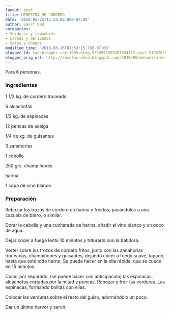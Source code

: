 ```yaml
---
layout: post
title: MENESTRA DE CORDERO
date: '2010-05-25T13:24:00.000-07:00'
author: Smurf Dad
categories:
- Verduras y legumbres
- Carnes y derivados
- Setas y hongos
modified_time: '2016-03-16T01:53:15.792-07:00'
blogger_id: tag:blogger.com,1999:blog-5299957599287034512.post-2196782626068437
blogger_orig_url: http://recetas-desa.blogspot.com/2010/05/menestra-de-cordero.html
---
```


Para 6 personas.

<h3>Ingredientes</h3>
1 1/2 kg. de cordero troceado

6 alcachofas

1/2 kg. de espinacas

12 pencas de acelga

1/4 de kg. de guisantes

3 zanahorias

1 cebolla

250 grs. champiñones

harina

1 copa de vino blanco

<h3>Preparación</h3>
Rebozar los trozos de cordero en harina y freírlos, pasándolos a una cazuela de barro, o similar.

Dorar la cebolla y una cucharada de harina, añadir el vino blanco y un poco de agua.

Dejar cocer a fuego lento 10 minutos y triturarlo con la batidora.

Verter sobre los trozos de cordero fritos, junto con las zanahorias troceadas, champiñones y guisantes, dejando cocer a fuego suave, tapado, hasta que esté todo tierno. Se puede hacer en la olla rápida, que se cuece en 15 minutos.

Cocer por separado, (se puede hacer con anticipación) las espinacas, alcachofas cortadas por la mitad y pencas.           Rebozar y freír las verduras. Las espinacas, formando bolitas con ellas.

Colocar las verduras sobre el resto del guiso, adornándolo un poco.

Dar un último hervor y servir.